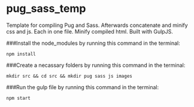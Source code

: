 # pug_sass_temp
Template for compiling Pug and Sass. Afterwards concatenate and minify css and js. Each in one file. Minify compiled html. Built with GulpJS. 

###Install the node_modules by running this command in the terminal:
```
npm install
```

###Create a necassary folders by running this command in the terminal:
```
mkdir src && cd src && mkdir pug sass js images
```

###Run the gulp file by running this command in the terminal:
```
npm start
```
